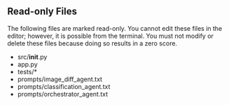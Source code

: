 ## Read-only Files
The following files are marked read-only. You cannot edit these files
in the editor; however, it is possible from the terminal. You must not
modify or delete these files because doing so results in a zero score.

* src/__init__.py
* app.py
* tests/*
* prompts/image_diff_agent.txt
* prompts/classification_agent.txt
* prompts/orchestrator_agent.txt